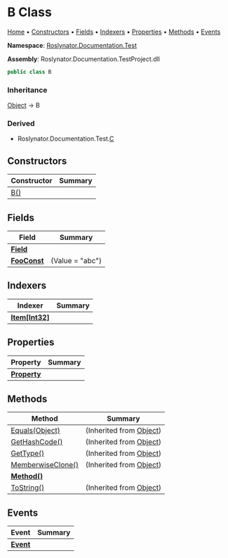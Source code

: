 <a name="_top"></a>

# B Class

[Home](../../../../README.md#_top) &#x2022; [Constructors](#constructors) &#x2022; [Fields](#fields) &#x2022; [Indexers](#indexers) &#x2022; [Properties](#properties) &#x2022; [Methods](#methods) &#x2022; [Events](#events)

**Namespace**: [Roslynator.Documentation.Test](../README.md#_top)

**Assembly**: Roslynator\.Documentation\.TestProject\.dll

```csharp
public class B
```

### Inheritance

[Object](https://docs.microsoft.com/en-us/dotnet/api/system.object) &#x2192; B

### Derived

* Roslynator\.Documentation\.Test\.[C](../C/README.md#_top)

## Constructors

| Constructor | Summary |
| ----------- | ------- |
| [B()](-ctor/README.md#_top) | |

## Fields

| Field | Summary |
| ----- | ------- |
| **[Field](Field/README.md#_top)** | |
| **[FooConst](FooConst/README.md#_top)** |  \(Value = "abc"\) |

## Indexers

| Indexer | Summary |
| ------- | ------- |
| **[Item\[Int32\]](Item/README.md#_top)** | |

## Properties

| Property | Summary |
| -------- | ------- |
| **[Property](Property/README.md#_top)** | |

## Methods

| Method | Summary |
| ------ | ------- |
| [Equals(Object)](https://docs.microsoft.com/en-us/dotnet/api/system.object.equals) |  \(Inherited from [Object](https://docs.microsoft.com/en-us/dotnet/api/system.object)\) |
| [GetHashCode()](https://docs.microsoft.com/en-us/dotnet/api/system.object.gethashcode) |  \(Inherited from [Object](https://docs.microsoft.com/en-us/dotnet/api/system.object)\) |
| [GetType()](https://docs.microsoft.com/en-us/dotnet/api/system.object.gettype) |  \(Inherited from [Object](https://docs.microsoft.com/en-us/dotnet/api/system.object)\) |
| [MemberwiseClone()](https://docs.microsoft.com/en-us/dotnet/api/system.object.memberwiseclone) |  \(Inherited from [Object](https://docs.microsoft.com/en-us/dotnet/api/system.object)\) |
| **[Method()](Method/README.md#_top)** | |
| [ToString()](https://docs.microsoft.com/en-us/dotnet/api/system.object.tostring) |  \(Inherited from [Object](https://docs.microsoft.com/en-us/dotnet/api/system.object)\) |

## Events

| Event | Summary |
| ----- | ------- |
| **[Event](Event/README.md#_top)** | |

